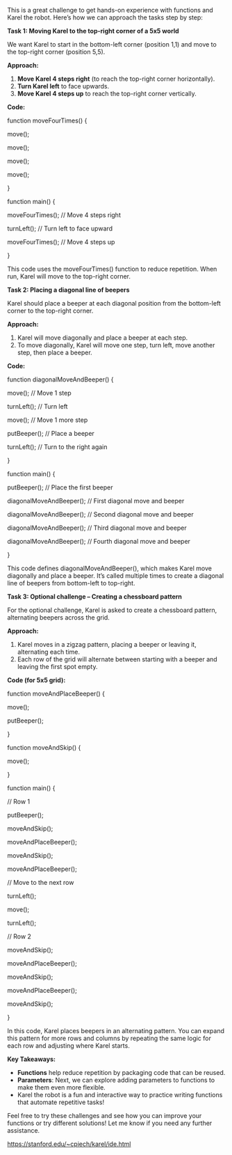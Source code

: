 This is a great challenge to get hands-on experience with functions and Karel the robot. 
Here’s how we can approach the tasks step by step:

**Task 1: Moving Karel to the top-right corner of a 5x5 world**

We want Karel to start in the bottom-left corner (position 1,1) and move to the top-right corner (position 5,5).

**Approach:**

1. **Move Karel 4 steps right** (to reach the top-right corner horizontally).
2. **Turn Karel left** to face upwards.
3. **Move Karel 4 steps up** to reach the top-right corner vertically.

**Code:**

function moveFourTimes() {

move();

move();

move();

move();

}

function main() {

moveFourTimes(); // Move 4 steps right

turnLeft(); // Turn left to face upward

moveFourTimes(); // Move 4 steps up

}

This code uses the moveFourTimes() function to reduce repetition. When run, Karel will move to the top-right corner.

**Task 2: Placing a diagonal line of beepers**

Karel should place a beeper at each diagonal position from the bottom-left corner to the top-right corner.

**Approach:**

1. Karel will move diagonally and place a beeper at each step.
2. To move diagonally, Karel will move one step, turn left, move another step, then place a beeper.

**Code:**

function diagonalMoveAndBeeper() {

move(); // Move 1 step

turnLeft(); // Turn left

move(); // Move 1 more step

putBeeper(); // Place a beeper

turnLeft(); // Turn to the right again

}

function main() {

putBeeper(); // Place the first beeper

diagonalMoveAndBeeper(); // First diagonal move and beeper

diagonalMoveAndBeeper(); // Second diagonal move and beeper

diagonalMoveAndBeeper(); // Third diagonal move and beeper

diagonalMoveAndBeeper(); // Fourth diagonal move and beeper

}

This code defines diagonalMoveAndBeeper(), which makes Karel move diagonally and place a beeper. It’s called multiple times to create a diagonal line of beepers from bottom-left to top-right.

**Task 3: Optional challenge – Creating a chessboard pattern**

For the optional challenge, Karel is asked to create a chessboard pattern, alternating beepers across the grid.

**Approach:**

1. Karel moves in a zigzag pattern, placing a beeper or leaving it, alternating each time.
2. Each row of the grid will alternate between starting with a beeper and leaving the first spot empty.

**Code (for 5x5 grid):**

function moveAndPlaceBeeper() {

move();

putBeeper();

}

function moveAndSkip() {

move();

}

function main() {

// Row 1

putBeeper();

moveAndSkip();

moveAndPlaceBeeper();

moveAndSkip();

moveAndPlaceBeeper();

// Move to the next row

turnLeft();

move();

turnLeft();

// Row 2

moveAndSkip();

moveAndPlaceBeeper();

moveAndSkip();

moveAndPlaceBeeper();

moveAndSkip();

}

In this code, Karel places beepers in an alternating pattern. You can expand this pattern for more rows and columns by repeating the same logic for each row and adjusting where Karel starts.

**Key Takeaways:**

- **Functions** help reduce repetition by packaging code that can be reused.
- **Parameters**: Next, we can explore adding parameters to functions to make them even more flexible.
- Karel the robot is a fun and interactive way to practice writing functions that automate repetitive tasks!

Feel free to try these challenges and see how you can improve your functions or try different solutions! Let me know if you need any further assistance.

<https://stanford.edu/~cpiech/karel/ide.html>